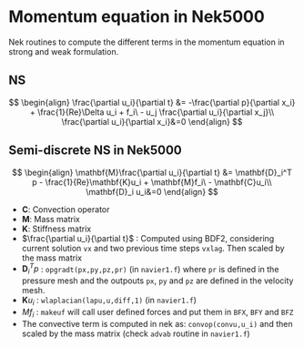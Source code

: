 # Momentum equation in Nek5000 

Nek routines to compute the different terms in the momentum equation in strong and weak formulation.

## NS

$$
\begin{align}
\frac{\partial u_i}{\partial t}   &= -\frac{\partial p}{\partial x_i} + \frac{1}{Re}\Delta u_i + f_i\ - u_j \frac{\partial u_i}{\partial x_j}\\
\frac{\partial u_i}{\partial x_i}&=0
\end{align}
$$

## Semi-discrete NS in Nek5000

$$
\begin{align}
\mathbf{M}\frac{\partial u_i}{\partial t}   &= \mathbf{D}_i^T p - \frac{1}{Re}\mathbf{K}u_i + \mathbf{M}f_i\ - \mathbf{C}u_i\\
\mathbf{D}_i u_i&=0
\end{align}
$$

- $\mathbf{C}$: Convection operator
- $\mathbf{M}$: Mass matrix
- $\mathbf{K}$: Stiffness matrix
- $\frac{\partial u_i}{\partial t}$ : Computed using BDF2, considering current solution `vx` and two previous time steps `vxlag`. Then scaled by the mass matrix
- $\mathbf{D}_i^T p$ : `opgradt(px,py,pz,pr)` (in `navier1.f`) where `pr` is defined in the pressure mesh and the outpouts `px`, `py` and `pz` are defined in the velocity mesh. 
- $\mathbf{K} u_i$ : `wlaplacian(lapu,u,diff,1)` (in `navier1.f`)
- $M f_i$ : `makeuf` will call user defined forces and put them in `BFX`, `BFY` and `BFZ` 
- The convective term is computed in nek as: `convop(convu,u_i)` and then scaled by the mass matrix (check `advab` routine in `navier1.f`)


<!---
## Time integration: Fractional step method

$$
\begin{align}
\mathbf{H}u_{i}^*&=\mathbf{D}_{i}^Tp^{n} + h_i^{n+1}\\
\frac{b_0}{\Delta t}\mathbf{D}_i\mathbf{M}^{-1}\mathbf{D}_{i}^T(p^{n+1}-p^{n})&= \mathbf{D}_i u_i^*\\
u_{i}^{n+1} &= u_i^* + \frac{\Delta t}{b_0}\mathbf{M}^{-1}\mathbf{D}_{i}^T(p^{n+1}-p^{n})
\end{align}
$$

- Helmoltz operator: $\mathbf{H}= \frac{b_0}{\Delta t}\mathbf{M} + \frac{1}{Re}\mathbf{K}$
- $h_i^{n+1}=-\sum_{j=1}^k\frac{b_j}{\Delta t} \mathbf{M}u_i^{n+1-j} - \sum_{j=1}^k a_j\mathbf{C}u_i^{n+1-j} + \mathbf{M}f_i^n$
-->
